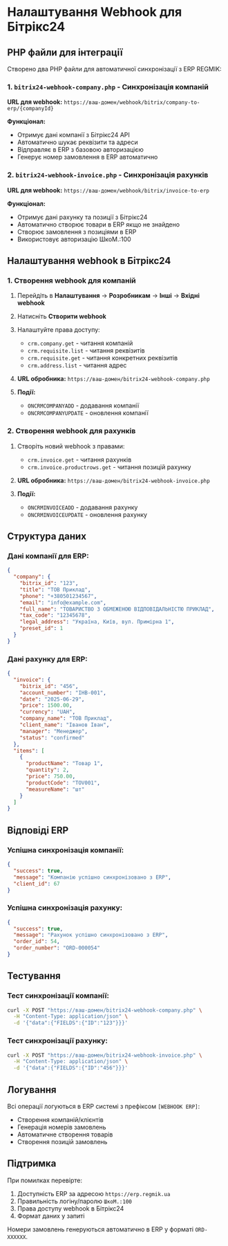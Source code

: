 # Налаштування Webhook для Бітрікс24

## PHP файли для інтеграції

Створено два PHP файли для автоматичної синхронізації з ERP REGMIK:

### 1. `bitrix24-webhook-company.php` - Синхронізація компаній
**URL для webhook:** `https://ваш-домен/webhook/bitrix/company-to-erp/{companyId}`

**Функціонал:**
- Отримує дані компанії з Бітрікс24 API
- Автоматично шукає реквізити та адреси
- Відправляє в ERP з базовою авторизацією
- Генерує номер замовлення в ERP автоматично

### 2. `bitrix24-webhook-invoice.php` - Синхронізація рахунків
**URL для webhook:** `https://ваш-домен/webhook/bitrix/invoice-to-erp`

**Функціонал:**
- Отримує дані рахунку та позиції з Бітрікс24
- Автоматично створює товари в ERP якщо не знайдено
- Створює замовлення з позиціями в ERP
- Використовує авторизацію ШкоМ.:100

## Налаштування webhook в Бітрікс24

### 1. Створення webhook для компаній

1. Перейдіть в **Налаштування** → **Розробникам** → **Інші** → **Вхідні webhook**
2. Натисніть **Створити webhook**
3. Налаштуйте права доступу:
   - `crm.company.get` - читання компаній
   - `crm.requisite.list` - читання реквізитів
   - `crm.requisite.get` - читання конкретних реквізитів
   - `crm.address.list` - читання адрес

4. **URL обробника:** `https://ваш-домен/bitrix24-webhook-company.php`
5. **Події:**
   - `ONCRMCOMPANYADD` - додавання компанії
   - `ONCRMCOMPANYUPDATE` - оновлення компанії

### 2. Створення webhook для рахунків

1. Створіть новий webhook з правами:
   - `crm.invoice.get` - читання рахунків
   - `crm.invoice.productrows.get` - читання позицій рахунку

2. **URL обробника:** `https://ваш-домен/bitrix24-webhook-invoice.php`
3. **Події:**
   - `ONCRMINVOICEADD` - додавання рахунку
   - `ONCRMINVOICEUPDATE` - оновлення рахунку

## Структура даних

### Дані компанії для ERP:
```json
{
  "company": {
    "bitrix_id": "123",
    "title": "ТОВ Приклад",
    "phone": "+380501234567",
    "email": "info@example.com",
    "full_name": "ТОВАРИСТВО З ОБМЕЖЕНОЮ ВІДПОВІДАЛЬНІСТЮ ПРИКЛАД",
    "tax_code": "12345678",
    "legal_address": "Україна, Київ, вул. Примірна 1",
    "preset_id": 1
  }
}
```

### Дані рахунку для ERP:
```json
{
  "invoice": {
    "bitrix_id": "456",
    "account_number": "ІНВ-001",
    "date": "2025-06-29",
    "price": 1500.00,
    "currency": "UAH",
    "company_name": "ТОВ Приклад",
    "client_name": "Іванов Іван",
    "manager": "Менеджер",
    "status": "confirmed"
  },
  "items": [
    {
      "productName": "Товар 1",
      "quantity": 2,
      "price": 750.00,
      "productCode": "TOV001",
      "measureName": "шт"
    }
  ]
}
```

## Відповіді ERP

### Успішна синхронізація компанії:
```json
{
  "success": true,
  "message": "Компанію успішно синхронізовано з ERP",
  "client_id": 67
}
```

### Успішна синхронізація рахунку:
```json
{
  "success": true,
  "message": "Рахунок успішно синхронізовано з ERP",
  "order_id": 54,
  "order_number": "ORD-000054"
}
```

## Тестування

### Тест синхронізації компанії:
```bash
curl -X POST "https://ваш-домен/bitrix24-webhook-company.php" \
  -H "Content-Type: application/json" \
  -d '{"data":{"FIELDS":{"ID":"123"}}}'
```

### Тест синхронізації рахунку:
```bash
curl -X POST "https://ваш-домен/bitrix24-webhook-invoice.php" \
  -H "Content-Type: application/json" \
  -d '{"data":{"FIELDS":{"ID":"456"}}}'
```

## Логування

Всі операції логуються в ERP системі з префіксом `[WEBHOOK ERP]`:
- Створення компаній/клієнтів
- Генерація номерів замовлень
- Автоматичне створення товарів
- Створення позицій замовлень

## Підтримка

При помилках перевірте:
1. Доступність ERP за адресою `https://erp.regmik.ua`
2. Правильність логіну/паролю `ШкоМ.:100`
3. Права доступу webhook в Бітрікс24
4. Формат даних у запиті

Номери замовлень генеруються автоматично в ERP у форматі `ORD-XXXXXX`.
